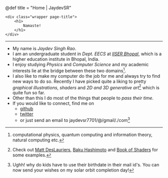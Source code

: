 @def title = "Home | JaydevSR"

~~~
<div class="wrapper page-title">
    <h1>
        Namaste!
    </h1> 
</div>
~~~

---

- My name is _Jaydev Singh Rao_. 
- I am an undergraduate student in _Dept. EECS_ at _[IISER Bhopal](https://iiserb.ac.in/)_, which is a higher education institute in Bhopal, India.
- I enjoy studying _Physics_ and _Computer Science_ and my academic interests lie at the bridge between these two domains[^1].
- I also like to make my computer do the job for me and always try to find new ways to do so. Recently I have picked quite a liking to pretty _graphical illustrations_, _shaders_ and _2D and 3D generative art_[^2] which is quite fun so far.
- Other than this I do most of the things that people to _pass their time_.
- If you would like to connect, find me on
  - [github](https://github.com/JaydevSR)
  - [twitter](https://twitter.com/JaydevSR)
  - or just send an email to jaydevsr7701/@/gmail/./com[^3]

[^1]: computational physics, quantum computing and information theory, natural computing etc.
[^2]: Check out [Matt DesLauriers](http://mattdesl.github.io/codevember/), [Baku Hashimoto](https://baku89.com) and [Book of Shaders](https://thebookofshaders.com/) for some examples.
[^3]: Ughh! why do kids have to use their birthdate in their mail id's. You can now send your wishes on my solar orbit completion day!